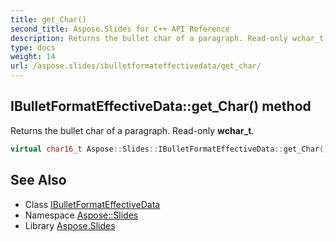 ```yaml
---
title: get_Char()
second_title: Aspose.Slides for C++ API Reference
description: Returns the bullet char of a paragraph. Read-only wchar_t.
type: docs
weight: 14
url: /aspose.slides/ibulletformateffectivedata/get_char/
---
```

## IBulletFormatEffectiveData::get_Char() method


Returns the bullet char of a paragraph. Read-only **wchar_t**.

```cpp
virtual char16_t Aspose::Slides::IBulletFormatEffectiveData::get_Char()=0
```

## See Also

* Class [IBulletFormatEffectiveData](../)
* Namespace [Aspose::Slides](../../)
* Library [Aspose.Slides](../../../)